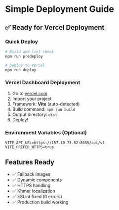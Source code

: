# Simple Deployment Guide

## ✅ Ready for Vercel Deployment

### Quick Deploy
```bash
# Build and lint check
npm run predeploy

# Deploy to Vercel
npm run deploy
```

### Vercel Dashboard Deployment
1. Go to [vercel.com](https://vercel.com)
2. Import your project
3. Framework: **Vite** (auto-detected)
4. Build command: `npm run build`
5. Output directory: `dist`
6. Deploy!

### Environment Variables (Optional)
```
VITE_API_URL=https://157.10.73.52:8085/api/v1
VITE_PREFER_HTTPS=true
```

## Features Ready
- ✅ Fallback images
- ✅ Dynamic components  
- ✅ HTTPS handling
- ✅ Khmer localization
- ✅ ESLint fixed (0 errors)
- ✅ Production build working